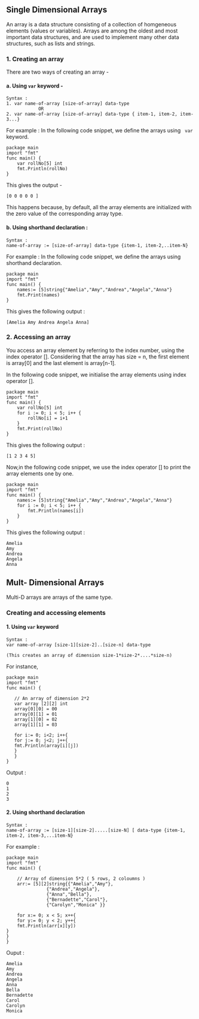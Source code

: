 ##  Single Dimensional Arrays

An array is a data structure consisting of a collection of homgeneous elements (values or variables).
Arrays are among the oldest and most important data structures, and are used to implement many other data structures, such as lists and strings. 

### 1. Creating an array

There are two ways of creating an array -

#### a. Using ```var``` keyword -

``` 
Syntax :
1. var name-of-array [size-of-array] data-type
            OR
2. var name-of-array [size-of-array] data-type { item-1, item-2, item-3...}
```
For example : In the following code snippet, we define the arrays using ``` var``` keyword.

```
package main
import "fmt"
func main() {
	var rollNo[5] int
	fmt.Println(rollNo)	
}
```
This gives the output - 

```
[0 0 0 0 0 ]
```
This happens because, by default, all the array elements are initialized with the zero value of the corresponding array type.

#### b. Using shorthand declaration :
``` 
Syntax :
name-of-array := [size-of-array] data-type {item-1, item-2,..item-N}
```
For example : In the following code snippet, we define the arrays using shorthand declaration.

```
package main
import "fmt"
func main() {
	names:= [5]string{"Amelia","Amy","Andrea","Angela","Anna"} 
	fmt.Print(names)
}
```
This gives the following output :

```
[Amelia Amy Andrea Angela Anna]
```

### 2. Accessing an array

You access an array element by referring to the index number, using the index operator [].
Considering that the array has size = n, the first element is array[0] and the last element is array[n-1].

In the following code snippet, we initialise the array elements using index operator [].

```
package main
import "fmt"
func main() {
	var rollNo[5] int
	for i := 0; i < 5; i++ {
		rollNo[i] = i+1
	}	
	fmt.Print(rollNo)
}
```
This gives the following output :

```
[1 2 3 4 5]
```

Now,in the following code snippet, we use the index operator [] to print the array elements one by one.

```
package main
import "fmt"
func main() {
	names:= [5]string{"Amelia","Amy","Andrea","Angela","Anna"} 
	for i := 0; i < 5; i++ {
		fmt.Println(names[i])
	}
}
```

This gives the following output :

```
Amelia
Amy
Andrea
Angela
Anna
```

## Mult- Dimensional Arrays

Multi-D arrays are arrays of the same type. 

### Creating and accessing elements

#### 1. Using ```var``` keyword
```
Syntax :
var name-of-array [size-1][size-2]..[size-n] data-type

(This creates an array of dimension size-1*size-2*....*size-n)
```

 For instance, 
 
 ```
 package main
import "fmt"
func main() {

    // An array of dimension 2*2
	var array [2][2] int
	array[0][0] = 00 
	array[0][1] = 01 
	array[1][0] = 02 
	array[1][1] = 03 
  
	for i:= 0; i<2; i++{ 
	for j:= 0; j<2; j++{ 
	fmt.Println(array[i][j]) 
	}
	}
}
```

Output :

```
0
1
2
3
```

#### 2. Using shorthand declaration

```
Syntax :
name-of-array := [size-1][size-2].....[size-N] [ data-type {item-1, item-2, item-3,...item-N}
```

For example :

```
package main
import "fmt"
func main() {
	
	// Array of dimension 5*2 ( 5 rows, 2 coloumns )
	arr:= [5][2]string{{"Amelia","Amy"},
			   {"Andrea","Angela"},
			   {"Anna","Bella"},
			   {"Bernadette","Carol"},
			   {"Carolyn","Monica" }}  
   
	for x:= 0; x < 5; x++{ 
	for y:= 0; y < 2; y++{ 
	fmt.Println(arr[x][y]) 
} 
} 
}
```

Ouput :

```
Amelia
Amy
Andrea
Angela
Anna
Bella
Bernadette
Carol
Carolyn
Monica
```


